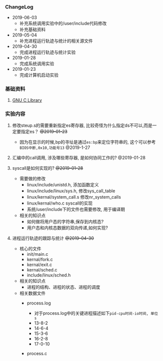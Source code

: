 ### ChangeLog
* 2019-06-03
   * 补充系统调用实验中的/user/include代码修改
   * 补充基础资料
* 2019-05-04
	* 补充进程运行轨迹与统计的相关源文件
* 2019-04-30
	* 完成进程运行轨迹与统计实验
* 2019-01-28
	* 完成系统调用实验
* 2019-01-23
	* 完成计算机启动实验

### 基础资料
1. [GNU C Library](https://www.gnu.org/software/libc/)

### 实验内容

1. 修改steup.s的需要重新指定es寄存器, 比较奇怪为什么指定ds不可以,而是一定要指定es？ ~~@2019-01-23~~
	* 因为在显示的时候,bp的寻址是通过`es:bp`来定位字符串的, 这个可以参考`BIOS中断,0x10,功能号13` @2019-1-27

2. 汇编中的call调用, 涉及哪些寄存器, 是如何协同工作的? @2019-01-28
3. syscall是如何实现的? ~~@2019-01-28~~
	* 需要做的修改
		* linux/include/unistd.h,    添加函数定义
		* linux/include/linux/sys.h, 修改sys_call_table
		* linux/kernal/system_call.s 修改nr_system_calls
		* linux/kernal/who.c         syscall的实现
		* 系统/user/include下的文件也需要修改, 用于编译期
	* 相关的知识点
		* 如何做将用户态的字符串,保存到内核态?
		* 用户态和内核态数据的双向传递,如何实现?

4. 进程运行轨迹的跟踪与统计 ~~@2019-04-30~~
    * 核心的文件
    	* init/main.c
    	* kernal/fork.c
    	* kernal/exit.c
    	* kernal/sched.c
    	* include/linux/sched.h
    * 相关的知识点
    	* 进程的结构、进程的状态、进程的调度
    * 相关数据文件
    	* process.log
    		* 对于process.log中的关键进程描述如下`pid-cpu时间-io时间, 单位s`
    		* 13-8-2
    		* 14-6-4
    		* 15-3-6
    		* 16-2-8
    		* 17-0-10
    		
    	* process.c
